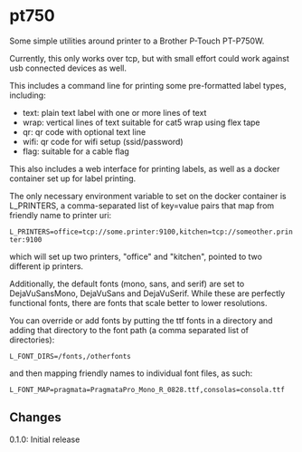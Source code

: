 # pt750

Some simple utilities around printer to a Brother P-Touch PT-P750W.

Currently, this only works over tcp, but with small effort could work
against usb connected devices as well.

This includes a command line for printing some pre-formatted label
types, including:

- text: plain text label with one or more lines of text
- wrap: vertical lines of text suitable for cat5 wrap using flex tape
- qr: qr code with optional text line
- wifi: qr code for wifi setup (ssid/password)
- flag: suitable for a cable flag

This also includes a web interface for printing labels, as well as
a docker container set up for label printing.

The only necessary environment variable to set on the docker container
is L_PRINTERS, a comma-separated list of key=value pairs that map from
friendly name to printer uri:

`L_PRINTERS=office=tcp://some.printer:9100,kitchen=tcp://someother.printer:9100`

which will set up two printers, "office" and "kitchen", pointed to
two different ip printers.

Additionally, the default fonts (mono, sans, and serif) are set
to DejaVuSansMono, DejaVuSans and DejaVuSerif. While these are
perfectly functional fonts, there are fonts that scale better
to lower resolutions.

You can override or add fonts by putting the ttf fonts in a
directory and adding that directory to the font path (a
comma separated list of directories):

`L_FONT_DIRS=/fonts,/otherfonts`

and then mapping friendly names to individual font files,
as such:

`L_FONT_MAP=pragmata=PragmataPro_Mono_R_0828.ttf,consolas=consola.ttf`

## Changes

0.1.0: Initial release
